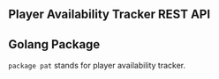 ## Player Availability Tracker REST API

## Golang Package

`package pat` stands for player availability tracker.